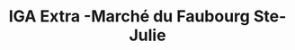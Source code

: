 ---
title: "IGA Extra -Marché du Faubourg Ste-Julie"
url: /sainte-julie/iga-extra-marche-du-faubourg-ste-julie/
shop: supermarket
---